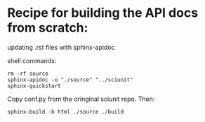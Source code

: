 # Recipe for building the API docs from scratch:

updating .rst files with sphinx-apidoc

shell commands:
```
rm -rf source
sphinx-apidoc -o "./source" "../sciunit"
sphinx-quickstart
```

Copy conf.py from the oringinal sciunit repo. Then:

```
sphinx-build -b html ./source ./build
```
